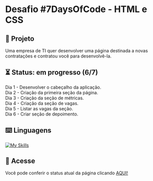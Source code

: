 # Desafio #7DaysOfCode - HTML e CSS

## 📜 Projeto
Uma empresa de TI quer desenvolver uma página destinada a novas contratações e contratou você para desenvolvê-la.

## ⏳ Status: em progresso (6/7)
Dia 1 - Desenvolver o cabeçalho da aplicação.<br>
Dia 2 - Criação da primeira seção da página.<br>
Dia 3 - Criação da seção de métricas.<br>
Dia 4 - Criação da seção de vagas.<br>
Dia 5 - Listar as vagas da seção.<br>
Dia 6 - Criar seção de depoimento.<br>

## ⌨️ Linguagens
[![My Skills](https://skillicons.dev/icons?i=html,css)](https://skillicons.dev)

## 🔗 Acesse
Você pode conferir o status atual da página clicando [AQUI!](https://desafio-html-css-7-days-of-code.vercel.app/)
